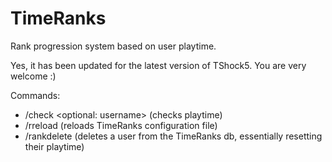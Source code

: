 # TimeRanks

Rank progression system based on user playtime.

Yes, it has been updated for the latest version of TShock5. You are very welcome :)

Commands:
- /check <optional: username> (checks playtime)
- /rreload (reloads TimeRanks configuration file)
- /rankdelete <username> (deletes a user from the TimeRanks db, essentially resetting their playtime)
